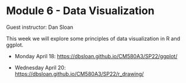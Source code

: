 # Module 6 - Data Visualization

Guest instructor: Dan Sloan

This week we will explore some principles of data visualization in R and ggplot.

- Monday April 18: https://dbsloan.github.io/CM580A3/SP22/ggplot/
 
- Wednesday April 20: https://dbsloan.github.io/CM580A3/SP22/r_drawing/

